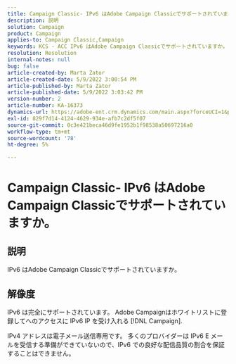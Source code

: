```yaml
---
title: Campaign Classic- IPv6 はAdobe Campaign Classicでサポートされていますか。
description: 説明
solution: Campaign
product: Campaign
applies-to: Campaign Classic,Campaign
keywords: KCS - ACC IPv6 はAdobe Campaign Classicでサポートされていますか。 オンプレミス
resolution: Resolution
internal-notes: null
bug: false
article-created-by: Marta Zator
article-created-date: 5/9/2022 3:00:54 PM
article-published-by: Marta Zator
article-published-date: 5/9/2022 3:03:42 PM
version-number: 2
article-number: KA-16373
dynamics-url: https://adobe-ent.crm.dynamics.com/main.aspx?forceUCI=1&pagetype=entityrecord&etn=knowledgearticle&id=902028d1-a8cf-ec11-a7b5-0022480a8e40
exl-id: 829f7d14-4124-4629-934e-afb7c2df5f07
source-git-commit: 0c3e421beca46d9fe1952b1f98538a50697216a0
workflow-type: tm+mt
source-wordcount: '78'
ht-degree: 5%

---
```


# Campaign Classic- IPv6 はAdobe Campaign Classicでサポートされていますか。

## 説明

IPv6 はAdobe Campaign Classicでサポートされていますか。

## 解像度


IPv6 は完全にサポートされています。 Adobe Campaignはホワイトリストに登録してへのアクセスに IPv6 IP を受け入れる [!DNL Campaign].

IPv4 アドレスは電子メール送信専用です。 多くのプロバイダーは IPv6 E メールを受信する準備ができていないので、IPv6 での良好な配信品質の割合を保証することはできません。
